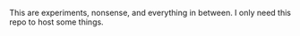This are experiments, nonsense, and everything in between. I only need this repo to host some things.
